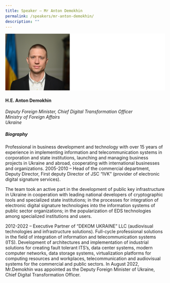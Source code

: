 ```yaml
---
title: Speaker – Mr Anton Demokhin
permalink: /speakers/mr-anton-demokhin/
description: ""
---
```

![](/images/2023%20Speakers/anton%20demokhin.png)

#### **H.E. Anton Demokhin**

*Deputy Foreign Minister, Chief Digital Transformation Officer <br>
Ministry of Foreign Affairs<br>Ukraine*


##### **Biography**
Professional in business development and technology with over 15 years of experience in implementing information and telecommunication systems in corporation and state institutions, launching and managing business projects in Ukraine and abroad, cooperating with international businesses and organizations. 
2005-2010 – Head of the commercial department, Deputy Director, First deputy Director of JSC “IVK” (provider of electronic digital signature services). 

The team took an active part in the development of public key infrastructure in Ukraine in cooperation with leading national developers of cryptographic tools and specialized state institutions; in the processes for integration of electronic digital signature technologies into the information systems of public sector organizations; in the popularization of EDS technologies among specialized institutions and users. 

2012-2022 – Executive Partner of “DEKOM UKRAINE” LLC (audiovisual technologies and infrastructure solutions). 
Full-cycle professional solutions in the field of integration of information and telecommunication systems (ITS). Development of architectures and implementation of industrial solutions for creating fault tolerant ITS’s, data center systems, modern computer networks, data storage systems, virtualization platforms for computing resources and workplaces, telecommunication and audiovisual systems for the commercial and public sectors. 
In August 2022, Mr.Demokhin was appointed as the Deputy Foreign Minister of Ukraine, Chief Digital Transformation Officer.